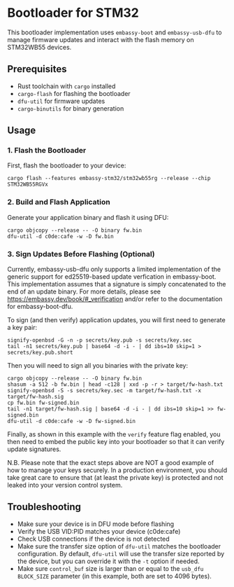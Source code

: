 # Bootloader for STM32

This bootloader implementation uses `embassy-boot` and `embassy-usb-dfu` to manage firmware updates and interact with the flash memory on STM32WB55 devices.

## Prerequisites

- Rust toolchain with `cargo` installed
- `cargo-flash` for flashing the bootloader
- `dfu-util` for firmware updates
- `cargo-binutils` for binary generation

## Usage

### 1. Flash the Bootloader

First, flash the bootloader to your device:

```
cargo flash --features embassy-stm32/stm32wb55rg --release --chip STM32WB55RGVx
```

### 2. Build and Flash Application

Generate your application binary and flash it using DFU:

```
cargo objcopy --release -- -O binary fw.bin
dfu-util -d c0de:cafe -w -D fw.bin
```

### 3. Sign Updates Before Flashing (Optional)

Currently, embassy-usb-dfu only supports a limited implementation of the generic support for ed25519-based update verfication in embassy-boot. This implementation assumes that a signature is simply concatenated to the end of an update binary. For more details, please see https://embassy.dev/book/#_verification and/or refer to the documentation for embassy-boot-dfu.

To sign (and then verify) application updates, you will first need to generate a key pair:

```
signify-openbsd -G -n -p secrets/key.pub -s secrets/key.sec
tail -n1 secrets/key.pub | base64 -d -i - | dd ibs=10 skip=1 > secrets/key.pub.short
```

Then you will need to sign all you binaries with the private key:

```
cargo objcopy --release -- -O binary fw.bin
shasum -a 512 -b fw.bin | head -c128 | xxd -p -r > target/fw-hash.txt
signify-openbsd -S -s secrets/key.sec -m target/fw-hash.txt -x target/fw-hash.sig
cp fw.bin fw-signed.bin
tail -n1 target/fw-hash.sig | base64 -d -i - | dd ibs=10 skip=1 >> fw-signed.bin
dfu-util -d c0de:cafe -w -D fw-signed.bin
```

Finally, as shown in this example with the `verify` feature flag enabled, you then need to embed the public key into your bootloader so that it can verify update signatures.

N.B. Please note that the exact steps above are NOT a good example of how to manage your keys securely. In a production environment, you should take great care to ensure that (at least the private key) is protected and not leaked into your version control system.

## Troubleshooting

- Make sure your device is in DFU mode before flashing
- Verify the USB VID:PID matches your device (c0de:cafe)
- Check USB connections if the device is not detected
- Make sure the transfer size option of `dfu-util` matches the bootloader configuration. By default, `dfu-util` will use the transfer size reported by the device, but you can override it with the `-t` option if needed.
- Make sure `control_buf` size is larger than or equal to the `usb_dfu` `BLOCK_SIZE` parameter (in this example, both are set to 4096 bytes).
